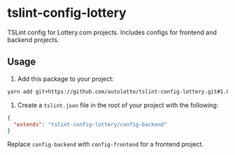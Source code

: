 # tslint-config-lottery

TSLint config for Lottery.com projects. Includes configs for frontend and backend projects.

## Usage

1. Add this package to your project:

```sh
yarn add git+https://github.com/autolotto/tslint-config-lottery.git#1.0.0
```

1. Create a `tslint.json` file in the root of your project with the following:

```json
{
  "extends": "tslint-config-lottery/config-backend"
}
```

Replace `config-backend` with `config-frontend` for a frontend project.
